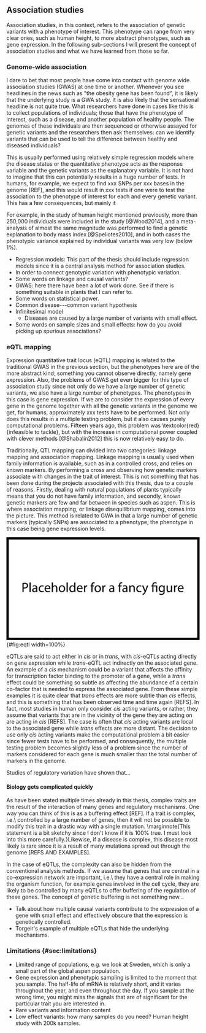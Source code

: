 ## Association studies

Association studies, in this context, refers to the association of genetic variants with a phenotype of interest. This phenotype can range from very clear ones, such as human height, to more abstract phenotypes, such as gene expression. In the following sub-sections I will present the concept of association studies and what we have learned from those so far.

### Genome-wide association

I dare to bet that most people have come into contact with genome wide association studies (GWAS) at one time or another. Whenever you see headlines in the news such as "the obesity gene has been found", it is likely that the underlying study is a GWA study. It is also likely that the sensational headline is not quite true. What researchers have done in cases like this is to collect populations of individuals; those that have the phenotype of interest, such as a disease, and another population of healthy people. The genomes of these individuals are then sequenced or otherwise assayed for genetic variants and the researchers then ask themselves: can we identify variants that can be used to tell the difference between healthy and diseased individuals?

This is usually performed using relatively simple regression models where the disease status or the quantitative phenotype acts as the response variable and the genetic variants as the explanatory variable. It is not hard to imagine that this can potentially results in a huge number of tests. In humans, for example, we expect to find xxx SNPs per xxx bases in the genome [REF], and this would result in xxx tests if one were to test the association to the phenotype of interest for each and every genetic variant. This has a few consequences, but mainly it

For example, in the study of human height mentioned previously, more than 250,000 individuals were included in the study [@Wood2014], and a meta-analysis of almost the same magnitude was performed to find a genetic explanation to body mass index [@Speliotes2010], and in both cases the phenotypic variance explained by individual variants was very low (below 1%).

- Regression models: This part of the thesis should include regression models since it is a central analysis method for association studies.
- In order to connect genotypic variation with phenotypic variation.
- Some words on linkage and causal variants?
- GWAS: here there have been a lot of work done. See if there is something suitable in plants that I can refer to.
- Some words on statistical power.
- Common disease---common variant hypothesis
- Infinitesimal model
	- Diseases are caused by a large number of variants with small effect.
- Some words on sample sizes and small effects: how do you avoid picking up spurious associations?

### eQTL mapping

Expression quantitative trait locus (eQTL) mapping is related to the traditional GWAS in the previous section, but the phenotypes here are of the more abstract kind; something you cannot observe directly, namely gene expression. Also, the problems of GWAS get even bigger for this type of association study since not only do we have a large number of genetic variants, we also have a large number of phenotypes. The phenotypes in this case is gene expression. If we are to consider the expression of every gene in the genome together with all the genetic variants in the genome we get, for humans, approximately xxx tests have to be performed. Not only does this results in a multiple testing problem, but it also causes purely computational problems. Fifteen years ago, this problem was \textcolor{red}{infeasible to tackle}, but with the increase in computational power coupled with clever methods [@Shabalin2012] this is now relatively easy to do.

Traditionally, QTL mapping can divided into two categories: linkage mapping and association mapping. Linkage mapping is usually used when family information is available, such as in a controlled cross, and relies on known markers. By performing a cross and observing how genetic markers associate with changes in the trait of interest. This is not something that has been done during the projects associated with this thesis, due to a couple of reasons. Firstly, dealing with natural populations of plants typically means that you do not have family information, and secondly, known genetic markers are few and far between in species such as aspen. This is where association mapping, or linkage disequilibrium mapping, comes into the picture. This method is related to GWA in that a large number of genetic markers (typically SNPs) are associated to a phenotype; the phenotype in this case being gene expression levels.

![Nice figure explaining the concept of eQTLs/QTLs in a diploid organism.](figures/placeholder.png){#fig:eqtl width=100%}

eQTLs are said to act either in *cis* or in *trans*, with *cis*-eQTLs acting directly on gene expression while *trans*-eQTL act indirectly on the associated gene. An example of a *cis* mechanism could be a variant that affects the affinity for transcription factor binding to the promoter of a gene, while a *trans* effect could be something so subtle as affecting the abundance of a certain co-factor that is needed to express the associated gene. From these simple examples it is quite clear that *trans* effects are more subtle than *cis* effects, and this is something that has been observed time and time again [REFS]. In fact, most studies in human only consider *cis* acting variants, or rather, they assume that variants that are in the vicinity of the gene they are acting on are acting in *cis* [REFS]. The case is often that *cis* acting variants are local to the associated gene while *trans* effects are more distant. The decision to use only *cis* acting variants make the computational problem a bit easier since fewer tests have to be performed, and consequently, the multiple testing problem becomes slightly less of a problem since the number of markers considered for each gene is much smaller than the total number of markers in the genome.

Studies of regulatory variation have shown that...

#### Biology gets complicated quickly

As have been stated multiple times already in this thesis, complex traits are the result of the interaction of many genes and regulatory mechanisms. One way you can think of this is as a buffering effect [REF]. If a trait is complex, i.e.\ controlled by a large number of genes, then it will not be possible to modify this trait in a drastic way with a single mutation. \marginnote{This statement is a bit sketchy since I don't know if it is 100\% true. I must look into this more carefully.}Likewise, if a disease is complex, this disease most likely is rare since it is a result of many mutations spread out through the genome [REFS AND EXAMPLES].

In the case of eQTLs, the complexity can also be hidden from the conventional analysis methods. If we assume that genes that are central in a co-expression network are important, i.e.\ they have a central role in making the organism function, for example genes involved in the cell cycle, they are likely to be controlled by many eQTLs to offer buffering of the regulation of these genes. The concept of genetic buffering is not something new...

- Talk about how multiple causal variants contribute to the expression of a gene with small effect and effectively obscure that the expression is genetically controlled.
- Torgeir's example of multiple eQTLs that hide the underlying mechanisms.


### Limitations {#sec:limitations}

- Limited range of populations, e.g. we look at Sweden, which is only a small part of the global aspen population.
- Gene expression and phenotypic sampling is limited to the moment that you sample. The half-life of mRNA is relatively short, and it varies throughout the year, and even throughout the day. If you sample at the wrong time, you might miss the signals that are of significant for the particular trait you are interested in.
- Rare variants and information content
- Low effect variants: how many samples do you need? Human height study with 200k samples.
